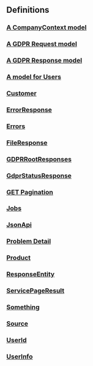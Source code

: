 
<a name="definitions"></a>
## Definitions

<a name="ref-a-companycontext-model"></a>
### [A CompanyContext model](definitions/A_CompanyContext_model.md#a-companycontext-model)

<a name="ref-a-gdpr-request-model"></a>
### [A GDPR Request model](definitions/A_GDPR_Request_model.md#a-gdpr-request-model)

<a name="ref-a-gdpr-response-model"></a>
### [A GDPR Response model](definitions/A_GDPR_Response_model.md#a-gdpr-response-model)

<a name="ref-a-model-for-users"></a>
### [A model for Users](definitions/A_model_for_Users.md#a-model-for-users)

<a name="ref-customer"></a>
### [Customer](definitions/Customer.md#customer)

<a name="ref-errorresponse"></a>
### [ErrorResponse](definitions/ErrorResponse.md#errorresponse)

<a name="ref-errors"></a>
### [Errors](definitions/Errors.md#errors)

<a name="ref-fileresponse"></a>
### [FileResponse](definitions/FileResponse.md#fileresponse)

<a name="ref-gdprrootresponses"></a>
### [GDPRRootResponses](definitions/GDPRRootResponses.md#gdprrootresponses)

<a name="ref-gdprstatusresponse"></a>
### [GdprStatusResponse](definitions/GdprStatusResponse.md#gdprstatusresponse)

<a name="ref-page"></a>
### [GET Pagination](definitions/GdprPageSizeResponse.md#page)

<a name="ref-jobs"></a>
### [Jobs](definitions/Jobs.md#jobs)

<a name="ref-jsonapi"></a>
### [JsonApi](definitions/JsonApi.md#jsonapi)

<a name="ref-problem-detail"></a>
### [Problem Detail](definitions/Problem_Detail.md#problem-detail)

<a name="ref-product"></a>
### [Product](definitions/Product.md#product)

<a name="ref-responseentity"></a>
### [ResponseEntity](definitions/ResponseEntity.md#responseentity)

<a name="ref-servicepageresult"></a>
### [ServicePageResult](definitions/ServicePageResult.md#servicepageresult)

<a name="ref-something"></a>
### [Something](definitions/Something.md#something)

<a name="ref-source"></a>
### [Source](definitions/Source.md#source)

<a name="ref-userid"></a>
### [UserId](definitions/UserId.md#userid)

<a name="ref-userinfo"></a>
### [UserInfo](definitions/UserInfo.md#userinfo)


